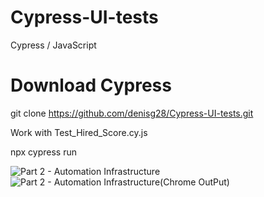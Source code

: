 # Cypress-UI-tests
 Cypress / JavaScript
 
# Download Cypress
 git clone https://github.com/denisg28/Cypress-UI-tests.git

 Work with Test_Hired_Score.cy.js

 npx cypress run

 ![Part 2 - Automation Infrastructure](https://github.com/user-attachments/assets/ad0faddc-d833-4dce-8ad6-83d600939baa)
![Part 2 - Automation Infrastructure(Chrome OutPut)](https://github.com/user-attachments/assets/57f82c81-b13d-4828-a552-ffce52231d0c)
